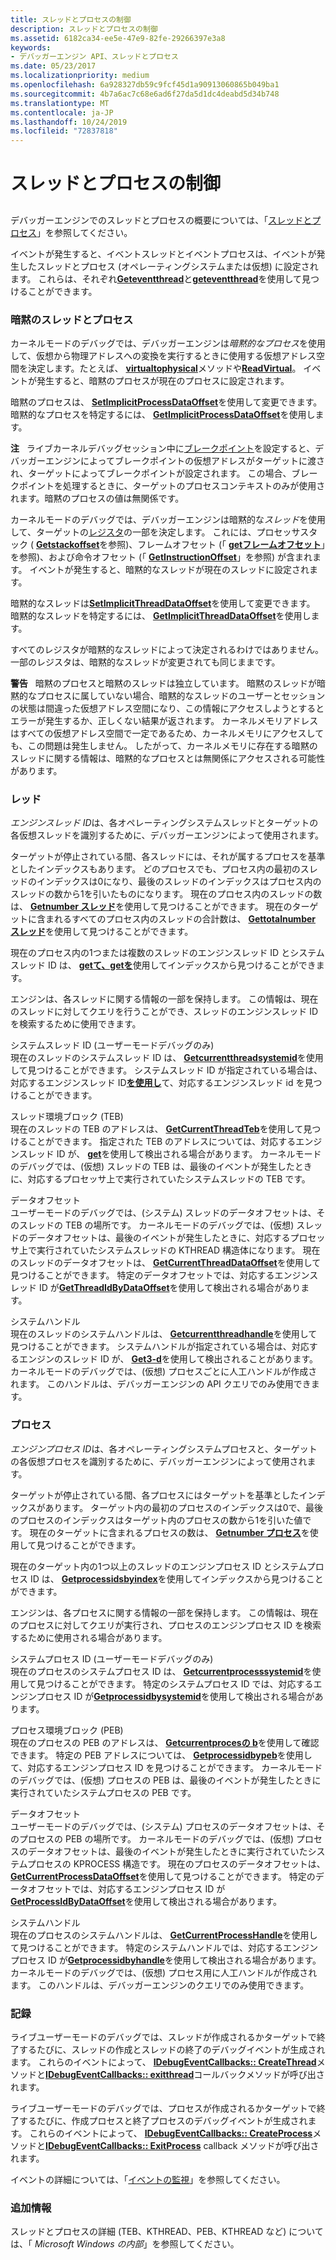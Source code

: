 ```yaml
---
title: スレッドとプロセスの制御
description: スレッドとプロセスの制御
ms.assetid: 6182ca34-ee5e-47e9-82fe-29266397e3a8
keywords:
- デバッガーエンジン API、スレッドとプロセス
ms.date: 05/23/2017
ms.localizationpriority: medium
ms.openlocfilehash: 6a928327db59c9fcf45d1a90913060865b049ba1
ms.sourcegitcommit: 4b7a6ac7c68e6ad6f27da5d1dc4deabd5d34b748
ms.translationtype: MT
ms.contentlocale: ja-JP
ms.lasthandoff: 10/24/2019
ms.locfileid: "72837818"
---
```

# <a name="controlling-threads-and-processes"></a>スレッドとプロセスの制御


## <span id="ddk_threads_and_processes_dbx"></span><span id="DDK_THREADS_AND_PROCESSES_DBX"></span>


デバッガーエンジンでのスレッドとプロセスの概要については、「[スレッドとプロセス](threads-and-processes.md)」を参照してください。

イベントが発生すると、イベントスレッドとイベントプロセスは、イベントが発生したスレッドとプロセス (オペレーティングシステムまたは仮想) に設定されます。 これらは、それぞれ[**Geteventthread**](https://docs.microsoft.com/windows-hardware/drivers/ddi/dbgeng/nf-dbgeng-idebugsystemobjects4-geteventthread)と[**geteventthread**](https://docs.microsoft.com/windows-hardware/drivers/ddi/dbgeng/nf-dbgeng-idebugsystemobjects4-geteventprocess)を使用して見つけることができます。

### <a name="span-idimplicit_threads_and_processesspanspan-idimplicit_threads_and_processesspanimplicit-threads-and-processes"></a><span id="implicit_threads_and_processes"></span><span id="IMPLICIT_THREADS_AND_PROCESSES"></span>暗黙のスレッドとプロセス

カーネルモードのデバッグでは、デバッガーエンジンは*暗黙的なプロセス*を使用して、仮想から物理アドレスへの変換を実行するときに使用する仮想アドレス空間を決定します。たとえば、 [**virtualtophysical**](https://docs.microsoft.com/windows-hardware/drivers/ddi/dbgeng/nf-dbgeng-idebugdataspaces4-virtualtophysical)メソッドや[**ReadVirtual**](https://docs.microsoft.com/windows-hardware/drivers/ddi/dbgeng/nf-dbgeng-idebugdataspaces4-readvirtual)。 イベントが発生すると、暗黙のプロセスが現在のプロセスに設定されます。

暗黙のプロセスは、 [**SetImplicitProcessDataOffset**](https://docs.microsoft.com/windows-hardware/drivers/ddi/dbgeng/nf-dbgeng-idebugsystemobjects4-setimplicitprocessdataoffset)を使用して変更できます。 暗黙的なプロセスを特定するには、 [**GetImplicitProcessDataOffset**](https://docs.microsoft.com/windows-hardware/drivers/ddi/dbgeng/nf-dbgeng-idebugsystemobjects4-getimplicitprocessdataoffset)を使用します。

**注**   ライブカーネルデバッグセッション中に[ブレークポイント](multiprocessor-syntax.md#breakpoints)を設定すると、デバッガーエンジンによってブレークポイントの仮想アドレスがターゲットに渡され、ターゲットによってブレークポイントが設定されます。 この場合、ブレークポイントを処理するときに、ターゲットのプロセスコンテキストのみが使用されます。暗黙のプロセスの値は無関係です。

 

カーネルモードのデバッグでは、デバッガーエンジンは暗黙的な*スレッド*を使用して、ターゲットの[レジスタ](x86-architecture.md#registers)の一部を決定します。 これには、プロセッサスタック ( [**Getstackoffset**](https://docs.microsoft.com/windows-hardware/drivers/ddi/dbgeng/nf-dbgeng-idebugregisters2-getstackoffset)を参照)、フレームオフセット (「 [**getフレームオフセット**](https://docs.microsoft.com/windows-hardware/drivers/ddi/dbgeng/nf-dbgeng-idebugregisters2-getframeoffset)」を参照)、および命令オフセット (「 [**GetInstructionOffset**](https://docs.microsoft.com/windows-hardware/drivers/ddi/dbgeng/nf-dbgeng-idebugregisters2-getinstructionoffset)」を参照) が含まれます。 イベントが発生すると、暗黙的なスレッドが現在のスレッドに設定されます。

暗黙的なスレッドは[**SetImplicitThreadDataOffset**](https://docs.microsoft.com/windows-hardware/drivers/ddi/dbgeng/nf-dbgeng-idebugsystemobjects4-setimplicitthreaddataoffset)を使用して変更できます。 暗黙的なスレッドを特定するには、 [**GetImplicitThreadDataOffset**](https://docs.microsoft.com/windows-hardware/drivers/ddi/dbgeng/nf-dbgeng-idebugsystemobjects4-getimplicitthreaddataoffset)を使用します。

すべてのレジスタが暗黙的なスレッドによって決定されるわけではありません。 一部のレジスタは、暗黙的なスレッドが変更されても同じままです。

**警告**   暗黙のプロセスと暗黙のスレッドは独立しています。 暗黙のスレッドが暗黙的なプロセスに属していない場合、暗黙的なスレッドのユーザーとセッションの状態は間違った仮想アドレス空間になり、この情報にアクセスしようとするとエラーが発生するか、正しくない結果が返されます。 カーネルメモリアドレスはすべての仮想アドレス空間で一定であるため、カーネルメモリにアクセスしても、この問題は発生しません。 したがって、カーネルメモリに存在する暗黙のスレッドに関する情報は、暗黙的なプロセスとは無関係にアクセスされる可能性があります。

 

### <a name="span-idthreadsspanspan-idthreadsspanthreads"></a><span id="threads"></span><span id="THREADS"></span>レッド

*エンジンスレッド ID*は、各オペレーティングシステムスレッドとターゲットの各仮想スレッドを識別するために、デバッガーエンジンによって使用されます。

ターゲットが停止されている間、各スレッドには、それが属するプロセスを基準としたインデックスもあります。 どのプロセスでも、プロセス内の最初のスレッドのインデックスは0になり、最後のスレッドのインデックスはプロセス内のスレッドの数から1を引いたものになります。 現在のプロセス内のスレッドの数は、 [**Getnumber スレッド**](https://docs.microsoft.com/windows-hardware/drivers/ddi/dbgeng/nf-dbgeng-idebugsystemobjects4-getnumberthreads)を使用して見つけることができます。 現在のターゲットに含まれるすべてのプロセス内のスレッドの合計数は、 [**Gettotalnumber スレッド**](https://docs.microsoft.com/windows-hardware/drivers/ddi/dbgeng/nf-dbgeng-idebugsystemobjects4-gettotalnumberthreads)を使用して見つけることができます。

現在のプロセス内の1つまたは複数のスレッドのエンジンスレッド ID とシステムスレッド ID は、 [**getて、getを**](https://docs.microsoft.com/windows-hardware/drivers/ddi/dbgeng/nf-dbgeng-idebugsystemobjects4-getthreadidsbyindex)使用してインデックスから見つけることができます。

エンジンは、各スレッドに関する情報の一部を保持します。 この情報は、現在のスレッドに対してクエリを行うことができ、スレッドのエンジンスレッド ID を検索するために使用できます。

<span id="system_thread_ID__user-mode_debugging_only_"></span><span id="system_thread_id__user-mode_debugging_only_"></span><span id="SYSTEM_THREAD_ID__USER-MODE_DEBUGGING_ONLY_"></span>システムスレッド ID (ユーザーモードデバッグのみ)  
現在のスレッドのシステムスレッド ID は、 [**Getcurrentthreadsystemid**](https://docs.microsoft.com/windows-hardware/drivers/ddi/dbgeng/nf-dbgeng-idebugsystemobjects4-getcurrentthreadsystemid)を使用して見つけることができます。 システムスレッド ID が指定されている場合は、対応するエンジンスレッド ID[**を使用し**](https://docs.microsoft.com/windows-hardware/drivers/ddi/dbgeng/nf-dbgeng-idebugsystemobjects4-getthreadidbysystemid)て、対応するエンジンスレッド id を見つけることができます。

<span id="thread_environment_block__TEB_"></span><span id="thread_environment_block__teb_"></span><span id="THREAD_ENVIRONMENT_BLOCK__TEB_"></span>スレッド環境ブロック (TEB)  
現在のスレッドの TEB のアドレスは、 [**GetCurrentThreadTeb**](https://docs.microsoft.com/windows-hardware/drivers/ddi/dbgeng/nf-dbgeng-idebugsystemobjects4-getcurrentthreadteb)を使用して見つけることができます。 指定された TEB のアドレスについては、対応するエンジンスレッド ID が、 [**get**](https://docs.microsoft.com/windows-hardware/drivers/ddi/dbgeng/nf-dbgeng-idebugsystemobjects4-getthreadidbyteb)を使用して検出される場合があります。 カーネルモードのデバッグでは、(仮想) スレッドの TEB は、最後のイベントが発生したときに、対応するプロセッサ上で実行されていたシステムスレッドの TEB です。

<span id="data_offset"></span><span id="DATA_OFFSET"></span>データオフセット  
ユーザーモードのデバッグでは、(システム) スレッドのデータオフセットは、そのスレッドの TEB の場所です。 カーネルモードのデバッグでは、(仮想) スレッドのデータオフセットは、最後のイベントが発生したときに、対応するプロセッサ上で実行されていたシステムスレッドの KTHREAD 構造体になります。 現在のスレッドのデータオフセットは、 [**GetCurrentThreadDataOffset**](https://docs.microsoft.com/windows-hardware/drivers/ddi/dbgeng/nf-dbgeng-idebugsystemobjects4-getcurrentthreaddataoffset)を使用して見つけることができます。 特定のデータオフセットでは、対応するエンジンスレッド ID が[**GetThreadIdByDataOffset**](https://docs.microsoft.com/windows-hardware/drivers/ddi/dbgeng/nf-dbgeng-idebugsystemobjects4-getthreadidbydataoffset)を使用して検出される場合があります。

<span id="system_handle"></span><span id="SYSTEM_HANDLE"></span>システムハンドル  
現在のスレッドのシステムハンドルは、 [**Getcurrentthreadhandle**](https://docs.microsoft.com/windows-hardware/drivers/ddi/dbgeng/nf-dbgeng-idebugsystemobjects4-getcurrentthreadhandle)を使用して見つけることができます。 システムハンドルが指定されている場合は、対応するエンジンのスレッド ID が、 [**Get3-d**](https://docs.microsoft.com/windows-hardware/drivers/ddi/dbgeng/nf-dbgeng-idebugsystemobjects4-getthreadidbyhandle)を使用して検出されることがあります。 カーネルモードのデバッグでは、(仮想) プロセスごとに人工ハンドルが作成されます。 このハンドルは、デバッガーエンジンの API クエリでのみ使用できます。

### <a name="span-idprocessesspanspan-idprocessesspanprocesses"></a><span id="processes"></span><span id="PROCESSES"></span>プロセス

*エンジンプロセス ID*は、各オペレーティングシステムプロセスと、ターゲットの各仮想プロセスを識別するために、デバッガーエンジンによって使用されます。

ターゲットが停止されている間、各プロセスにはターゲットを基準としたインデックスがあります。 ターゲット内の最初のプロセスのインデックスは0で、最後のプロセスのインデックスはターゲット内のプロセスの数から1を引いた値です。 現在のターゲットに含まれるプロセスの数は、 [**Getnumber プロセス**](https://docs.microsoft.com/windows-hardware/drivers/ddi/dbgeng/nf-dbgeng-idebugsystemobjects4-getnumberprocesses)を使用して見つけることができます。

現在のターゲット内の1つ以上のスレッドのエンジンプロセス ID とシステムプロセス ID は、 [**Getprocessidsbyindex**](https://docs.microsoft.com/windows-hardware/drivers/ddi/dbgeng/nf-dbgeng-idebugsystemobjects4-getprocessidsbyindex)を使用してインデックスから見つけることができます。

エンジンは、各プロセスに関する情報の一部を保持します。 この情報は、現在のプロセスに対してクエリが実行され、プロセスのエンジンプロセス ID を検索するために使用される場合があります。

<span id="system_process_ID__user-mode_debugging_only_"></span><span id="system_process_id__user-mode_debugging_only_"></span><span id="SYSTEM_PROCESS_ID__USER-MODE_DEBUGGING_ONLY_"></span>システムプロセス ID (ユーザーモードデバッグのみ)  
現在のプロセスのシステムプロセス ID は、 [**Getcurrentprocesssystemid**](https://docs.microsoft.com/windows-hardware/drivers/ddi/dbgeng/nf-dbgeng-idebugsystemobjects4-getcurrentprocesssystemid)を使用して見つけることができます。 特定のシステムプロセス ID では、対応するエンジンプロセス ID が[**Getprocessidbysystemid**](https://docs.microsoft.com/windows-hardware/drivers/ddi/dbgeng/nf-dbgeng-idebugsystemobjects4-getprocessidbysystemid)を使用して検出される場合があります。

<span id="process_environment_block__PEB_"></span><span id="process_environment_block__peb_"></span><span id="PROCESS_ENVIRONMENT_BLOCK__PEB_"></span>プロセス環境ブロック (PEB)  
現在のプロセスの PEB のアドレスは、 [**Getcurrentprocesの b**](https://docs.microsoft.com/windows-hardware/drivers/ddi/dbgeng/nf-dbgeng-idebugsystemobjects4-getcurrentprocesspeb)を使用して確認できます。 特定の PEB アドレスについては、 [**Getprocessidbypeb**](https://docs.microsoft.com/windows-hardware/drivers/ddi/dbgeng/nf-dbgeng-idebugsystemobjects4-getprocessidbypeb)を使用して、対応するエンジンプロセス ID を見つけることができます。 カーネルモードのデバッグでは、(仮想) プロセスの PEB は、最後のイベントが発生したときに実行されていたシステムプロセスの PEB です。

<span id="data_offset"></span><span id="DATA_OFFSET"></span>データオフセット  
ユーザーモードのデバッグでは、(システム) プロセスのデータオフセットは、そのプロセスの PEB の場所です。 カーネルモードのデバッグでは、(仮想) プロセスのデータオフセットは、最後のイベントが発生したときに実行されていたシステムプロセスの KPROCESS 構造です。 現在のプロセスのデータオフセットは、 [**GetCurrentProcessDataOffset**](https://docs.microsoft.com/windows-hardware/drivers/ddi/dbgeng/nf-dbgeng-idebugsystemobjects4-getcurrentprocessdataoffset)を使用して見つけることができます。 特定のデータオフセットでは、対応するエンジンプロセス ID が[**GetProcessIdByDataOffset**](https://docs.microsoft.com/windows-hardware/drivers/ddi/dbgeng/nf-dbgeng-idebugsystemobjects4-getprocessidbydataoffset)を使用して検出される場合があります。

<span id="system_handle"></span><span id="SYSTEM_HANDLE"></span>システムハンドル  
現在のプロセスのシステムハンドルは、 [**GetCurrentProcessHandle**](https://docs.microsoft.com/windows-hardware/drivers/ddi/dbgeng/nf-dbgeng-idebugsystemobjects4-getcurrentprocesshandle)を使用して見つけることができます。 特定のシステムハンドルでは、対応するエンジンプロセス ID が[**Getprocessidbyhandle**](https://docs.microsoft.com/windows-hardware/drivers/ddi/dbgeng/nf-dbgeng-idebugsystemobjects4-getprocessidbyhandle)を使用して検出される場合があります。 カーネルモードのデバッグでは、(仮想) プロセス用に人工ハンドルが作成されます。 このハンドルは、デバッガーエンジンのクエリでのみ使用できます。

### <a name="span-ideventsspanspan-ideventsspanevents"></a><span id="events"></span><span id="EVENTS"></span>記録

ライブユーザーモードのデバッグでは、スレッドが作成されるかターゲットで終了するたびに、スレッドの作成とスレッドの終了のデバッグイベントが生成されます。 これらのイベントによって、 [**IDebugEventCallbacks:: CreateThread**](https://docs.microsoft.com/windows-hardware/drivers/ddi/dbgeng/nf-dbgeng-idebugeventcallbacks-createthread)メソッドと[**IDebugEventCallbacks:: exitthread**](https://docs.microsoft.com/windows-hardware/drivers/ddi/dbgeng/nf-dbgeng-idebugeventcallbacks-exitthread)コールバックメソッドが呼び出されます。

ライブユーザーモードのデバッグでは、プロセスが作成されるかターゲットで終了するたびに、作成プロセスと終了プロセスのデバッグイベントが生成されます。 これらのイベントによって、 [**IDebugEventCallbacks:: CreateProcess**](https://docs.microsoft.com/windows-hardware/drivers/ddi/dbgeng/nf-dbgeng-idebugeventcallbacks-createprocess)メソッドと[**IDebugEventCallbacks:: ExitProcess**](https://docs.microsoft.com/windows-hardware/drivers/ddi/dbgeng/nf-dbgeng-idebugeventcallbacks-exitprocess) callback メソッドが呼び出されます。

イベントの詳細については、「[イベントの監視](monitoring-events.md)」を参照してください。

### <a name="span-idadditional_informationspanspan-idadditional_informationspanadditional-information"></a><span id="additional_information"></span><span id="ADDITIONAL_INFORMATION"></span>追加情報

スレッドとプロセスの詳細 (TEB、KTHREAD、PEB、KTHREAD など) については、「 *Microsoft Windows の内部*」を参照してください。

 

 





